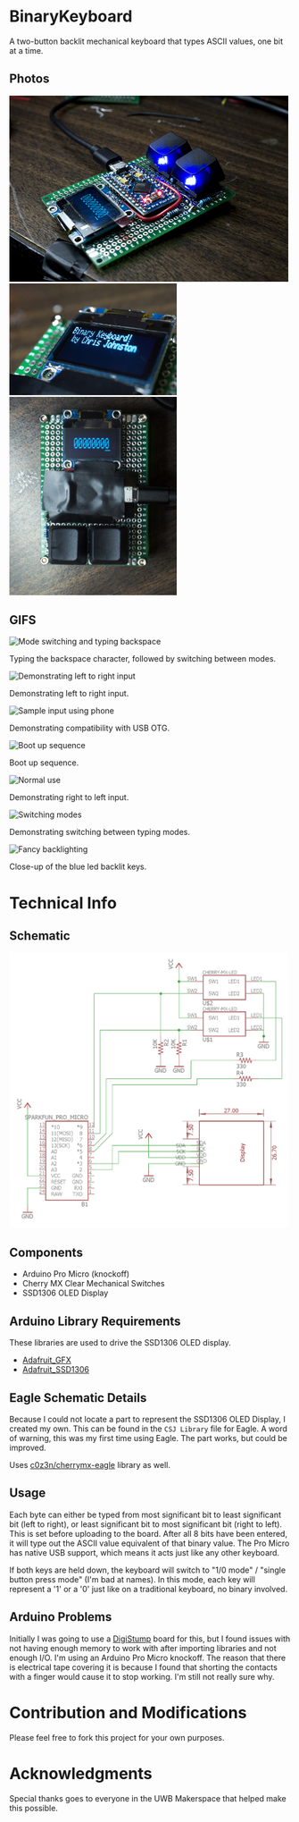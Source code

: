 # BinaryKeyboard
A two-button backlit mechanical keyboard that types ASCII values, one bit at a time.

## Photos

<img src="Images/binarykeyboard.jpg" alt="Photo of Binary Keyboard" Width="500" />
<img src="Images/screen.jpg" alt="Photo of Screen" Width="300" />
<img src="Images/topdown.jpg" alt="Top Down Photo" Width="300" />

## GIFS

<img src="https://thumbs.gfycat.com/ShamefulFlashyCuttlefish-size_restricted.gif" alt="Mode switching and typing backspace"/>

Typing the backspace character, followed by switching between modes.

<img src="https://thumbs.gfycat.com/LimpAnimatedAphid-size_restricted.gif" alt="Demonstrating left to right input"/>

Demonstrating left to right input.

<img src="https://thumbs.gfycat.com/RashGrizzledAardwolf-size_restricted.gif" alt="Sample input using phone"/>

Demonstrating compatibility with USB OTG.

<img src="https://thumbs.gfycat.com/FixedTangibleBluebottle-size_restricted.gif" alt="Boot up sequence"/>

Boot up sequence.

<img src="https://thumbs.gfycat.com/FaithfulThoseCrossbill-size_restricted.gif" alt="Normal use" />

Demonstrating right to left input.

<img src="https://thumbs.gfycat.com/LawfulSafeIndianrockpython-size_restricted.gif" alt="Switching modes" />

Demonstrating switching between typing modes.

<img src="https://thumbs.gfycat.com/InferiorShortIchidna-size_restricted.gif" alt="Fancy backlighting" />

Close-up of the blue led backlit keys.

# Technical Info

## Schematic
<img src="Schematic_small.png" alt="Image of Schematic" Width="500" />

## Components
- Arduino Pro Micro (knockoff)
- Cherry MX Clear Mechanical Switches
- SSD1306 OLED Display

## Arduino Library Requirements
These libraries are used to drive the SSD1306 OLED display.
- [Adafruit_GFX](https://github.com/adafruit/Adafruit-GFX-Library)
- [Adafruit_SSD1306](https://github.com/adafruit/Adafruit_SSD1306)

## Eagle Schematic Details
Because I could not locate a part to represent the SSD1306 OLED Display, I created my own. This can be found in the 
`CSJ Library` file for Eagle. A word of warning, this was my first time using Eagle. The part works, but could be improved.

Uses [c0z3n/cherrymx-eagle](https://github.com/c0z3n/cherrymx-eagle/) library as well.

## Usage
Each byte can either be typed from most significant bit to least significant bit (left to right), or least significant bit to most significant bit (right to left). This is set before uploading to the board.
After all 8 bits have been entered, it will type out the ASCII value equivalent of that binary value. The Pro Micro has native USB support,
which means it acts just like any other keyboard.

If both keys are held down, the keyboard will switch to "1/0 mode" / "single button press mode" (I'm bad at names).
In this mode, each key will represent a '1' or a '0' just like on a traditional keyboard, no binary involved.

## Arduino Problems
Initially I was going to use a [DigiStump](http://digistump.com/products/1) board for this, but I found issues with not having enough memory to work with after importing libraries and not enough I/O. I'm using an Arduino Pro Micro knockoff. The reason that there is electrical tape covering it is because I found that shorting the contacts with a finger would cause it to stop working. I'm still not really sure why.

# Contribution and Modifications
Please feel free to fork this project for your own purposes.

# Acknowledgments
Special thanks goes to everyone in the UWB Makerspace that helped make this possible.
